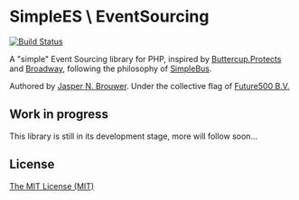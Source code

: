 # SimpleES \ EventSourcing

[![Build Status](https://travis-ci.org/simple-es/event-sourcing.svg?branch=master)](https://travis-ci.org/simple-es/event-sourcing)

A "simple" Event Sourcing library for PHP, inspired by [Buttercup.Protects][buttercup] and [Broadway][broadway], following the philosophy of [SimpleBus][simplebus].

Authored by [Jasper N. Brouwer][jaspernbrouwer].
Under the collective flag of [Future500 B.V.][f500]

## Work in progress

This library is still in its development stage, more will follow soon...

## License

[The MIT License (MIT)][license]


[broadway]: https://github.com/qandidate-labs/broadway
[buttercup]: https://buttercup-php.github.io/protects/
[f500]: https://github.com/f500
[jaspernbrouwer]: https://github.com/jaspernbrouwer
[license]: https://github.com/simple-es/event-sourcing/blob/master/LICENSE
[simplebus]: https://github.com/SimpleBus
